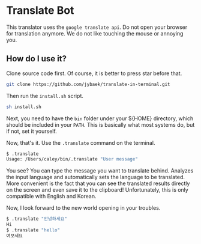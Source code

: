 # Translate Bot
This translator uses the `google translate api`. 
Do not open your browser for translation anymore. We do not like touching the mouse or annoying you.

## How do I use it?
Clone source code first. Of course, it is better to press star before that.
```bash
git clone https://github.com/jybaek/translate-in-terminal.git
```

Then run the `install.sh` script.
```bash
sh install.sh
```

Next, you need to have the `bin` folder under your ${HOME} directory, which should be included in your `PATH`. This is basically what most systems do, but if not, set it yourself.

Now, that's it. Use the `.translate` command on the terminal.
```bash
$ .translate
Usage: /Users/caley/bin/.translate "User message"
```

You see? You can type the message you want to translate behind. Analyzes the input language and automatically sets the language to be translated.
More convenient is the fact that you can see the translated results directly on the screen and even save it to the clipboard!
Unfortunately, this is only compatible with English and Korean.

Now, I look forward to the new world opening in your troubles.

```bash
$ .translate "안녕하세요"
Hi
$ .translate "hello"
여보세요
```
